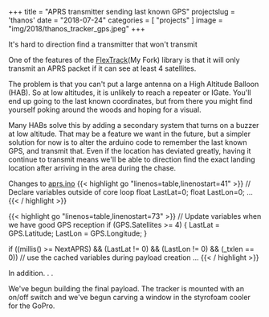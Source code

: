 +++
title = "APRS transmitter sending last known GPS"
projectslug = 'thanos'
date = "2018-07-24"
categories = [ "projects" ]
image = "img/2018/thanos_tracker_gps.jpeg"
+++

It's hard to direction find a transmitter that won't transmit
<!--more-->

One of the features of the [FlexTrack](https://github.com/oudeismetis/FlexTrack)(My Fork) library 
is that it will only transmit an APRS packet if it can see at least 4 satellites.

The problem is that you can't put a large antenna on a High Altitude Balloon (HAB). So at low
altitudes, it is unlikely to reach a repeater or IGate. You'll end up going to the last known
coordinates, but from there you might find yourself poking around the woods and hoping for a
visual.

Many HABs solve this by adding a secondary system that turns on a buzzer at low altitude. That may 
be a feature we want in the future, but a simpler solution for now is to alter the arduino code to 
remember the last known GPS, and transmit that. Even if the location has deviated greatly, having 
it continue to transmit means we'll be able to direction find the exact landing location after 
arriving in the area during the chase.

Changes to [aprs.ino](https://github.com/oudeismetis/FlexTrack/commit/08f517be125c638e79602a052384ece29c2b0f26#diff-757ecebbb9d6dacf110111ab6c7430cd)
{{< highlight go "linenos=table,linenostart=41" >}}
// Declare variables outside of core loop
float LastLat=0;
float LastLon=0;
...
{{< / highlight >}}

{{< highlight go "linenos=table,linenostart=73" >}}
// Update variables when we have good GPS reception
if (GPS.Satellites >= 4)
{
  LastLat = GPS.Latitude;
  LastLon = GPS.Longitude;
}

if ((millis() >= NextAPRS) && (LastLat != 0) && (LastLon != 0) && (_txlen == 0))
  // use the cached variables during payload creation
  ...
{{< / highlight >}}

In addition. . .

We've begun building the final payload. The tracker is mounted with an on/off switch and we've 
begun carving a window in the styrofoam cooler for the GoPro.

